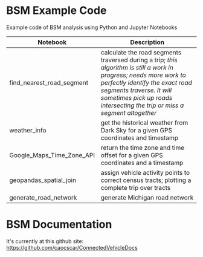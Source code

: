 # BSM Example Code
Example code of BSM analysis using Python and Jupyter Notebooks

Notebook|Description
---|---
find_nearest_road_segment|calculate the road segments traversed during a trip; *this algorithm is still a work in progress; needs more work to perfectly identify the exact road segments traverse. It will sometimes pick up roads intersecting the trip or miss a segment altogether*
weather_info|get the historical weather from Dark Sky for a given GPS coordinates and timestamp
Google_Maps_Time_Zone_API|return the time zone and time offset for a given GPS coordinates and a timestamp
geopandas_spatial_join|assign vehicle activity points to correct census tracts; plotting a complete trip over tracts
generate_road_network|generate Michigan road network

# BSM Documentation
It's currently at this github site: https://github.com/caocscar/ConnectedVehicleDocs
